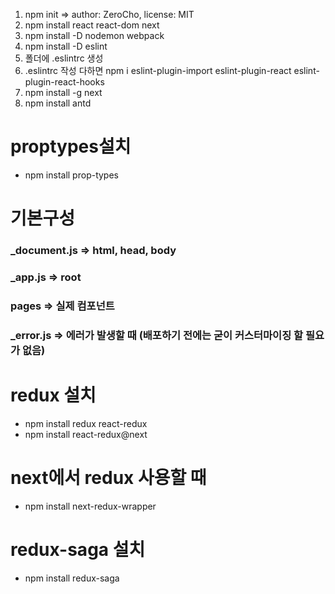 1. npm init => author: ZeroCho, license: MIT
2. npm install react react-dom next
3. npm install -D nodemon webpack
4. npm install -D eslint
5. 폴더에 .eslintrc 생성
6. .eslintrc 작성 다하면 npm i eslint-plugin-import eslint-plugin-react eslint-plugin-react-hooks
7. npm install -g next
8. npm install antd

# proptypes설치
 * npm install prop-types

# 기본구성
 ### _document.js => html, head, body
 ### _app.js => root
 ### pages => 실제 컴포넌트
 ### _error.js => 에러가 발생할 때 (배포하기 전에는 굳이 커스터마이징 할 필요가 없음)

# redux 설치
 * npm install redux react-redux
 * npm install react-redux@next

# next에서 redux 사용할 때
 * npm install next-redux-wrapper

# redux-saga 설치
 * npm install redux-saga